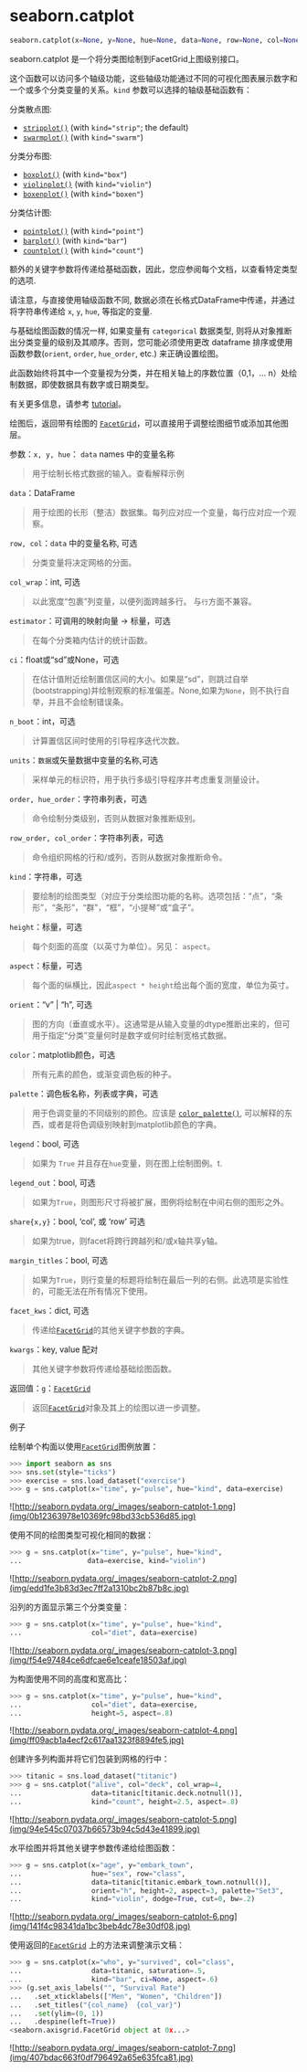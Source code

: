 # seaborn.catplot

```py
seaborn.catplot(x=None, y=None, hue=None, data=None, row=None, col=None, col_wrap=None, estimator=<function mean>, ci=95, n_boot=1000, units=None, order=None, hue_order=None, row_order=None, col_order=None, kind='strip', height=5, aspect=1, orient=None, color=None, palette=None, legend=True, legend_out=True, sharex=True, sharey=True, margin_titles=False, facet_kws=None, **kwargs)
```

seaborn.catplot 是一个将分类图绘制到FacetGrid上图级别接口。

这个函数可以访问多个轴级功能，这些轴级功能通过不同的可视化图表展示数字和一个或多个分类变量的关系。`kind` 参数可以选择的轴级基础函数有：

分类散点图:

*   [`stripplot()`](seaborn.stripplot.html#seaborn.stripplot "seaborn.stripplot") (with `kind="strip"`; the default)
*   [`swarmplot()`](seaborn.swarmplot.html#seaborn.swarmplot "seaborn.swarmplot") (with `kind="swarm"`)

分类分布图:

*   [`boxplot()`](seaborn.boxplot.html#seaborn.boxplot "seaborn.boxplot") (with `kind="box"`)
*   [`violinplot()`](seaborn.violinplot.html#seaborn.violinplot "seaborn.violinplot") (with `kind="violin"`)
*   [`boxenplot()`](seaborn.boxenplot.html#seaborn.boxenplot "seaborn.boxenplot") (with `kind="boxen"`)

分类估计图:

*   [`pointplot()`](seaborn.pointplot.html#seaborn.pointplot "seaborn.pointplot") (with `kind="point"`)
*   [`barplot()`](seaborn.barplot.html#seaborn.barplot "seaborn.barplot") (with `kind="bar"`)
*   [`countplot()`](seaborn.countplot.html#seaborn.countplot "seaborn.countplot") (with `kind="count"`)

额外的关键字参数将传递给基础函数，因此，您应参阅每个文档，以查看特定类型的选项.

请注意，与直接使用轴级函数不同, 数据必须在长格式DataFrame中传递，并通过将字符串传递给 `x`, `y`, `hue`, 等指定的变量.

与基础绘图函数的情况一样, 如果变量有 `categorical` 数据类型, 则将从对象推断出分类变量的级别及其顺序。否则，您可能必须使用更改 dataframe 排序或使用函数参数(`orient`, `order`, `hue_order`, etc.) 来正确设置绘图。

此函数始终将其中一个变量视为分类，并在相关轴上的序数位置（0,1，... n）处绘制数据，即使数据具有数字或日期类型。

有关更多信息，请参考 [tutorial](../tutorial/categorical.html#categorical-tutorial)。

绘图后，返回带有绘图的 [`FacetGrid`](seaborn.FacetGrid.html#seaborn.FacetGrid "seaborn.FacetGrid")，可以直接用于调整绘图细节或添加其他图层。

参数：`x, y, hue`： `data` names 中的变量名称

> 用于绘制长格式数据的输入。查看解释示例

`data`：DataFrame

> 用于绘图的长形（整洁）数据集。每列应对应一个变量，每行应对应一个观察。

`row, col`：`data` 中的变量名称, 可选

> 分类变量将决定网格的分面。

`col_wrap`：int, 可选

> 以此宽度“包裹”列变量，以便列面跨越多行。 与`行`方面不兼容。

`estimator`：可调用的映射向量 -&gt; 标量，可选

> 在每个分类箱内估计的统计函数。

`ci`：float或“sd”或None，可选

> 在估计值附近绘制置信区间的大小。如果是“sd”，则跳过自举(bootstrapping)并绘制观察的标准偏差。None,如果为`None`，则不执行自举，并且不会绘制错误条。

`n_boot`：int，可选

> 计算置信区间时使用的引导程序迭代次数。

`units`：`数据`或矢量数据中变量的名称,可选

>采样单元的标识符，用于执行多级引导程序并考虑重复测量设计。

`order, hue_order`：字符串列表，可选

> 命令绘制分类级别，否则从数据对象推断级别。

`row_order, col_order`：字符串列表，可选

>命令组织网格的行和/或列，否则从数据对象推断命令。

`kind`：字符串，可选

>要绘制的绘图类型（对应于分类绘图功能的名称。选项包括：“点”，“条形”，“条形”，“群”，“框”，“小提琴”或“盒子”。

`height`：标量，可选

> 每个刻面的高度（以英寸为单位）。另见： `aspect`。

`aspect`：标量，可选

> 每个面的纵横比，因此`aspect * height`给出每个面的宽度，单位为英寸。

`orient`：“v” &#124; “h”, 可选

> 图的方向（垂直或水平）。这通常是从输入变量的dtype推断出来的，但可用于指定“分类”变量何时是数字或何时绘制宽格式数据。

`color`：matplotlib颜色，可选

> 所有元素的颜色，或渐变调色板的种子。

`palette`：调色板名称，列表或字典，可选

> 用于色调变量的不同级别的颜色。应该是 [`color_palette()`](seaborn.color_palette.html#seaborn.color_palette "seaborn.color_palette"), 可以解释的东西，或者是将色调级别映射到matplotlib颜色的字典。

`legend`：bool, 可选

>  如果为 `True` 并且存在`hue`变量，则在图上绘制图例。t.

`legend_out`：bool, 可选

>  如果为`True`，则图形尺寸将被扩展，图例将绘制在中间右侧的图形之外。


`share{x,y}`：bool, ‘col’, 或 ‘row’ 可选

> 如果为true，则facet将跨行跨越列和/或x轴共享y轴。

`margin_titles`：bool, 可选

> 如果为`True`，则行变量的标题将绘制在最后一列的右侧。此选项是实验性的，可能无法在所有情况下使用。

`facet_kws`：dict, 可选

> 传递给[`FacetGrid`](seaborn.FacetGrid.html#seaborn.FacetGrid "seaborn.FacetGrid")的其他关键字参数的字典。

`kwargs`：key, value 配对

> 其他关键字参数将传递给基础绘图函数。


返回值：`g`：[`FacetGrid`](seaborn.FacetGrid.html#seaborn.FacetGrid "seaborn.FacetGrid")

> 返回[`FacetGrid`](seaborn.FacetGrid.html#seaborn.FacetGrid "seaborn.FacetGrid")对象及其上的绘图以进一步调整。



例子

绘制单个构面以使用[`FacetGrid`](seaborn.FacetGrid.html#seaborn.FacetGrid "seaborn.FacetGrid")图例放置：

```py
>>> import seaborn as sns
>>> sns.set(style="ticks")
>>> exercise = sns.load_dataset("exercise")
>>> g = sns.catplot(x="time", y="pulse", hue="kind", data=exercise)

```

![http://seaborn.pydata.org/_images/seaborn-catplot-1.png](img/0b12363978e10369fc98bd33cb536d85.jpg)

使用不同的绘图类型可视化相同的数据：

```py
>>> g = sns.catplot(x="time", y="pulse", hue="kind",
...                data=exercise, kind="violin")

```

![http://seaborn.pydata.org/_images/seaborn-catplot-2.png](img/edd1fe3b83d3ec7ff2a1310bc2b87b8c.jpg)

沿列的方面显示第三个分类变量：

```py
>>> g = sns.catplot(x="time", y="pulse", hue="kind",
...                 col="diet", data=exercise)

```

![http://seaborn.pydata.org/_images/seaborn-catplot-3.png](img/f54e97484ce6dfcae6e1ceafe18503af.jpg)

为构面使用不同的高度和宽高比：

```py
>>> g = sns.catplot(x="time", y="pulse", hue="kind",
...                 col="diet", data=exercise,
...                 height=5, aspect=.8)

```

![http://seaborn.pydata.org/_images/seaborn-catplot-4.png](img/ff09acb1a4ecf2c617aa1323f8894fe5.jpg)

创建许多列构面并将它们包装到网格的行中：

```py
>>> titanic = sns.load_dataset("titanic")
>>> g = sns.catplot("alive", col="deck", col_wrap=4,
...                 data=titanic[titanic.deck.notnull()],
...                 kind="count", height=2.5, aspect=.8)

```

![http://seaborn.pydata.org/_images/seaborn-catplot-5.png](img/94e545c07037b66573b94c5d43e41899.jpg)

水平绘图并将其他关键字参数传递给绘图函数：

```py
>>> g = sns.catplot(x="age", y="embark_town",
...                 hue="sex", row="class",
...                 data=titanic[titanic.embark_town.notnull()],
...                 orient="h", height=2, aspect=3, palette="Set3",
...                 kind="violin", dodge=True, cut=0, bw=.2)

```

![http://seaborn.pydata.org/_images/seaborn-catplot-6.png](img/141f4c98341da1bc3beb4dc78e30df08.jpg)

 使用返回的[`FacetGrid`](seaborn.FacetGrid.html#seaborn.FacetGrid "seaborn.FacetGrid") 上的方法来调整演示文稿：

```py
>>> g = sns.catplot(x="who", y="survived", col="class",
...                 data=titanic, saturation=.5,
...                 kind="bar", ci=None, aspect=.6)
>>> (g.set_axis_labels("", "Survival Rate")
...   .set_xticklabels(["Men", "Women", "Children"])
...   .set_titles("{col_name}  {col_var}")
...   .set(ylim=(0, 1))
...   .despine(left=True))  
<seaborn.axisgrid.FacetGrid object at 0x...>

```

![http://seaborn.pydata.org/_images/seaborn-catplot-7.png](img/407bdac663f0df796492a65e635fca81.jpg)
